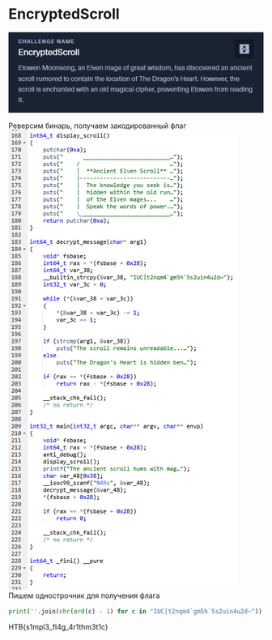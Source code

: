 # EncryptedScroll

![img_31.png](task%2Fimg_31.png)

Реверсим бинарь, получаем закодированный флаг\
![img.png](img.png)\
Пишем однострочник для получения флага
```python
print(''.join(chr(ord(c) - 1) for c in "IUC|t2nqm4`gm5h`5s2uin4u2d~"))
```
HTB{s1mpl3_fl4g_4r1thm3t1c}